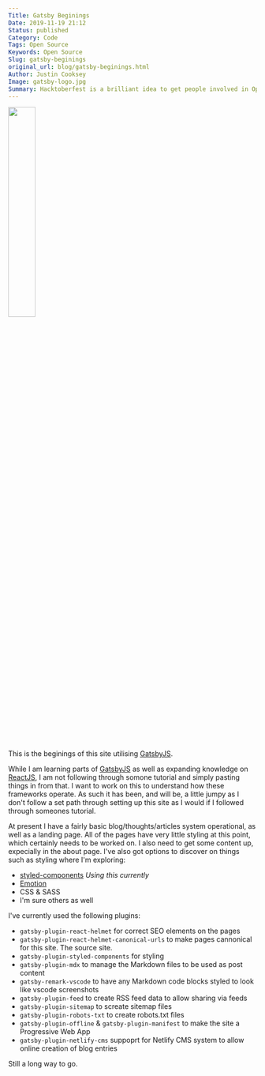 ```yaml
---
Title: Gatsby Beginings
Date: 2019-11-19 21:12
Status: published
Category: Code
Tags: Open Source
Keywords: Open Source
Slug: gatsby-beginings
original_url: blog/gatsby-beginings.html
Author: Justin Cooksey
Image: gatsby-logo.jpg
Summary: Hacktoberfest is a brilliant idea to get people involved in Open Source, with a friendly competition that's really only about being involved.
---
```


<img src="{attach}gatsby-logo.jpg"  width="33%" height="33%">

This is the beginings of this site utilising [GatsbyJS](https://www.gatsbyjs.org/).

While I am learning parts of [GatsbyJS](https://www.gatsbyjs.org/) as well as expanding knowledge on [ReactJS](https://reactjs.org/), I am not following through somone tutorial and simply pasting things in from that. I want to work on this to understand how these frameworks operate. As such it has been, and will be, a little jumpy as I don't follow a set path through setting up this site as I would if I followed through someones tutorial.

At present I have a fairly basic blog/thoughts/articles system operational, as well as a landing page. All of the pages have very little styling at this point, which certainly needs to be worked on. I also need to get some content up, expecially in the about page. I've also got options to discover on things such as styling where I'm exploring:

- [styled-components](https://www.styled-components.com/) _Using this currently_
- [Emotion](https://emotion.sh/docs/introduction)
- CSS & SASS
- I'm sure others as well

I've currently used the following plugins:

- `gatsby-plugin-react-helmet` for correct SEO elements on the pages
- `gatsby-plugin-react-helmet-canonical-urls` to make pages cannonical for this site. The source site.
- `gatsby-plugin-styled-components` for styling
- `gatsby-plugin-mdx` to manage the Markdown files to be used as post content
- `gatsby-remark-vscode` to have any Markdown code blocks styled to look like vscode screenshots
- `gatsby-plugin-feed` to create RSS feed data to allow sharing via feeds
- `gatsby-plugin-sitemap` to screate sitemap files
- `gatsby-plugin-robots-txt` to create robots.txt files
- `gatsby-plugin-offline` & `gatsby-plugin-manifest` to make the site a Progressive Web App
- `gatsby-plugin-netlify-cms` suppoprt for Netlify CMS system to allow online creation of blog entries

Still a long way to go.
